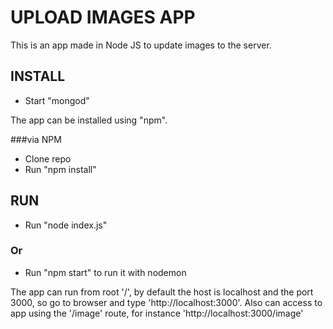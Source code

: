 # UPLOAD IMAGES APP

This is an app made in Node JS to update images to the server.

## INSTALL

- Start "mongod"

The app can be installed using "npm".

###via NPM

- Clone repo
- Run "npm install"

## RUN

- Run "node index.js"

### Or

- Run "npm start" to run it with nodemon

The app can run from root '/', by default the host is localhost and the port 3000, so go to browser and type 'http://localhost:3000'.
Also can access to app using the '/image' route, for instance 'http://localhost:3000/image'
